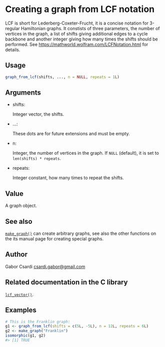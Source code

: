 # Creating a graph from LCF notation

LCF is short for Lederberg-Coxeter-Frucht, it is a concise notation for
3-regular Hamiltonian graphs. It constists of three parameters, the
number of vertices in the graph, a list of shifts giving additional
edges to a cycle backbone and another integer giving how many times the
shifts should be performed. See
<https://mathworld.wolfram.com/LCFNotation.html> for details.

## Usage

``` r
graph_from_lcf(shifts, ..., n = NULL, repeats = 1L)
```

## Arguments

- shifts:

  Integer vector, the shifts.

- ...:

  These dots are for future extensions and must be empty.

- n:

  Integer, the number of vertices in the graph. If `NULL` (default), it
  is set to `len(shifts) * repeats`.

- repeats:

  Integer constant, how many times to repeat the shifts.

## Value

A graph object.

## See also

[`make_graph()`](https://r.igraph.org/reference/make_graph.md) can
create arbitrary graphs, see also the other functions on the its manual
page for creating special graphs.

## Author

Gabor Csardi <csardi.gabor@gmail.com>

## Related documentation in the C library

[`lcf_vector()`](https://igraph.org/c/html/latest/igraph-Generators.html#igraph_lcf_vector).

## Examples

``` r
# This is the Franklin graph:
g1 <- graph_from_lcf(shifts = c(5L, -5L), n = 12L, repeats = 6L)
g2 <- make_graph("Franklin")
isomorphic(g1, g2)
#> [1] TRUE
```
